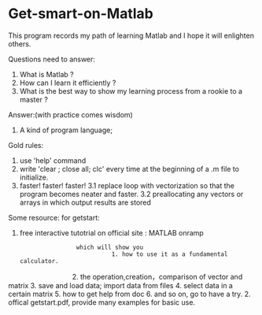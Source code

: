 # Get-smart-on-Matlab
This program records my path of learning Matlab and I hope it will enlighten others.


Questions need to answer:
1. What is Matlab ?
2. How can I learn it efficiently ?
3. What is the best way to show my learning process from a rookie to a master ?


Answer:(with practice comes wisdom)
1. A kind of program language; 


Gold rules:
1. use 'help' command
2. write   'clear ; close all; clc'    every time at the beginning of a .m file to initialize.
3. faster! faster! faster!
      3.1 replace  loop with vectorization  so that the  program becomes neater and faster.
      3.2 preallocating any vectors or arrays in which output results are stored 



Some resource:
for getstart:
1.  free interactive tutotrial on official site : MATLAB onramp
       
                        which will show you 
                                  1. how to use it as a fundamental calculator.
                                  2. the operation,creation，comparison of vector and matrix
                                  3. save and load data; import data from files
                                  4. select data in a certain matrix
                                  5. how to get help from doc
                                  6. and so on, go to have a try.
2. offical  getstart.pdf, provide many examples for basic use.            
